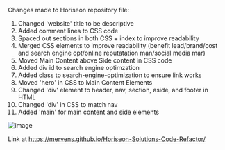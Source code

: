 Changes made to Horiseon repository file:

1. Changed 'website' title to be descriptive
2. Added comment lines to CSS code
3. Spaced out sections in both CSS + index to improve readability
4. Merged CSS elements to improve readability (benefit lead/brand/cost and search engine opt/online reputatation man/social media mar)
5. Moved Main Content above Side content in CSS code
6. Added div id to search engine optimzation
7. Added class to search-engine-optimization to ensure link works
8. Moved 'hero' in CSS to Main Content Elements
9. Changed  'div' element to header, nav, section, aside, and footer in HTML
10. Changed 'div' in CSS to match nav
11. Added 'main' for main content and side elements


![image](https://user-images.githubusercontent.com/82620500/116842190-bc2fbd00-aba9-11eb-861a-9aecf7d32951.png)

Link at https://mervens.github.io/Horiseon-Solutions-Code-Refactor/
